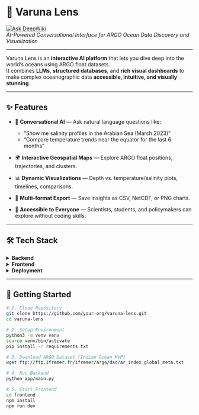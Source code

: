 # 🌊 Varuna Lens

[![Ask DeepWiki](https://deepwiki.com/badge.svg)](https://deepwiki.com/adityavinfotech/Varuna-Lens)  
*AI-Powered Conversational Interface for ARGO Ocean Data Discovery and Visualization*

---

Varuna Lens is an **interactive AI platform** that lets you dive deep into the world’s oceans using ARGO float datasets.  
It combines **LLMs**, **structured databases**, and **rich visual dashboards** to make complex oceanographic data **accessible, intuitive, and visually stunning**.

---

## ✨ Features

- 💬 **Conversational AI** — Ask natural language questions like:
  - “Show me salinity profiles in the Arabian Sea (March 2023)”
  - “Compare temperature trends near the equator for the last 6 months”

- 🌍 **Interactive Geospatial Maps** — Explore ARGO float positions, trajectories, and clusters.

- 📊 **Dynamic Visualizations** — Depth vs. temperature/salinity plots, timelines, comparisons.

- 📂 **Multi-format Export** — Save insights as CSV, NetCDF, or PNG charts.

- 🧭 **Accessible to Everyone** — Scientists, students, and policymakers can explore without coding skills.

---

## 🛠️ Tech Stack

<details>
<summary><b>Backend</b></summary>

- Pure Python backend  
- **Data ingestion:** `xarray`, `netCDF4`, `pandas`  
- **Database:** PostgreSQL + FAISS/Chroma (vector search)  
- **LLM Interface:** RAG with Model Context Protocol (MCP)  
</details>

<details>
<summary><b>Frontend</b></summary>

- **Framework:** React + Next.js  
- **UI:** `shadcn/ui` + TailwindCSS (glassmorphism, ocean palette 🌊)  
- **Visualizations:** Plotly, Leaflet, Recharts  
</details>

<details>
<summary><b>Deployment</b></summary>

- Containerized with Docker  
- Cloud-ready (Vercel/Render for frontend, Supabase/Postgres for backend)  
</details>

---

## 🚀 Getting Started

```bash
# 1. Clone Repository
git clone https://github.com/your-org/varuna-lens.git
cd varuna-lens

# 2. Setup Environment
python3 -m venv venv
source venv/bin/activate
pip install -r requirements.txt

# 3. Download ARGO Dataset (Indian Ocean MVP)
wget ftp://ftp.ifremer.fr/ifremer/argo/dac/ar_index_global_meta.txt

# 4. Run Backend
python app/main.py

# 5. Start Frontend
cd frontend
npm install
npm run dev
